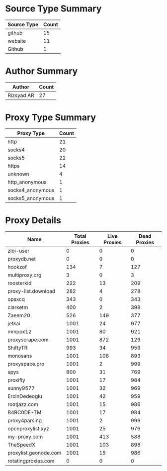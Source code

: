 # Source Type Summary

| Source Type | Count |
|-------------|-------|
| github | 15 |
| website | 11 |
| Github | 1 |


# Author Summary

| Author | Count |
|--------|-------|
| Rizsyad AR | 27 |


# Proxy Type Summary

| Proxy Type | Count |
|------------|-------|
| http | 21 |
| socks4 | 20 |
| socks5 | 22 |
| https | 14 |
| unknown | 4 |
| http_anonymous | 1 |
| socks4_anonymous | 1 |
| socks5_anonymous | 1 |


# Proxy Details

| Name | Total Proxies | Live Proxies | Dead Proxies |
|------|---------------|--------------|---------------|
| zloi-user | 0 | 0 | 0 |
| proxydb.net | 0 | 0 | 0 |
| hookzof | 134 | 7 | 127 |
| multiproxy.org | 3 | 0 | 3 |
| roosterkid | 222 | 13 | 209 |
| proxy-list.download | 282 | 4 | 278 |
| opsxcq | 343 | 0 | 343 |
| clarketm | 400 | 2 | 398 |
| Zaeem20 | 526 | 149 | 377 |
| jetkai | 1001 | 24 | 977 |
| mmppx12 | 1001 | 80 | 921 |
| proxyscrape.com | 1001 | 872 | 129 |
| ShiftyTR | 993 | 34 | 959 |
| monosans | 1001 | 108 | 893 |
| proxyspace.pro | 1001 | 2 | 999 |
| spys | 800 | 31 | 769 |
| proxifly | 1001 | 17 | 984 |
| sunny9577 | 1001 | 32 | 969 |
| ErcinDedeoglu | 1001 | 42 | 959 |
| rootjazz.com | 1001 | 15 | 986 |
| B4RC0DE-TM | 1001 | 17 | 984 |
| proxy4parsing | 1001 | 2 | 999 |
| openproxylist.xyz | 1001 | 25 | 976 |
| my-proxy.com | 1001 | 413 | 588 |
| TheSpeedX | 1001 | 103 | 898 |
| proxylist.geonode.com | 1001 | 15 | 986 |
| rotatingproxies.com | 0 | 0 | 0 |

